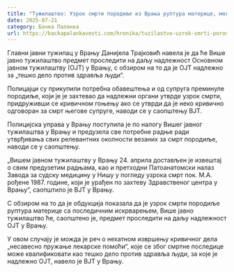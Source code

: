 ```yaml
---
title: "Тужилаштво: Узрок смрти породиље из Врања руптура материце, могуће несавесно поступање лекара"
date: 2025-07-21
category: Бачка Паланка
url: https://backapalankavesti.com/hronika/tuzilastvo-uzrok-smrti-porodilje-iz-vranja-ruptura-materice-moguce-nesavesno-postupanje-lekara/
---
```


Главни јавни тужилац у Врању Данијела Трајковић навела је да ће Више јавно тужилаштво предмет проследити на даљу надлежност Основном јавном тужилаштву (ОЈТ) у Врању, с обзиром на то да је ОЈТ надлежно за „тешко дело против здравља људи“.

Полицајци су прикупили потребна обавештења и од супруга преминуле породиље, који је је захтевао да надлежни органи утврде узрок смрти, придруживши се кривичном гоњењу ако се утврди да је неко кривично одговоран за смрт његове супруге, наводи се у саопштењу ВЈТ.

Полицијска управа у Врању поступила је по налогу Вишег јавног тужилаштва у Врању и предузела све потребне радње ради утврђивања свих релевантних околности везаних за смрт породиље, наводи се у саопштењу.

„Вишем јавном тужилаштву у Врању 24. априла достављен је извештај о свим предузетим радњама, као и претходни Патоанатомски налаз Завода за судску медицину у Нишу у погледу узрока смрт пок. М.А. рођене 1987. године, који је урађен по захтеву Здравственог центра у Врању“, саопштило је ВЈТ у Врању.

С обзиром на то да је обдукција показала да је узрок смрти породиље руптура материце са последичним искрварењем, Више јавно тужилаштво ће, саопштено је, предмет проследити на даљу надлежност ОЈТ у Врању.

У овом случају је можда је реч о нехатном извршењу кривичног дела „несавесно пружање лекарске помоћи“, које се због смртне последице може квалификовати као тешко дело против здравља људи, за које је надлежно ОЈТ, навело је ВЈТ у Врању.
